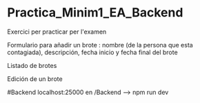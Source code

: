 # Practica_Minim1_EA_Backend
Exercici per practicar per l'examen

Formulario para añadir un brote : nombre (de la persona que esta contagiada), descripción, fecha inicio y fecha final del brote

Listado de brotes

Edición de un brote

#Backend localhost:25000 en /Backend --> npm run dev
